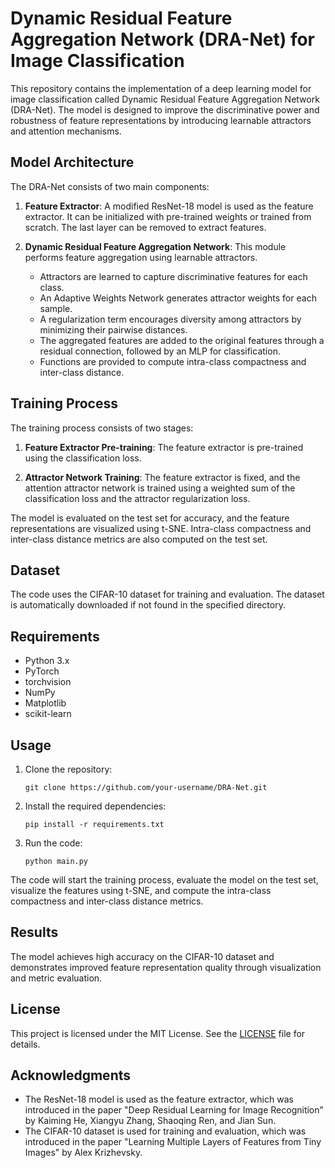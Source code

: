 # Dynamic Residual Feature Aggregation Network (DRA-Net) for Image Classification

This repository contains the implementation of a deep learning model for image classification called Dynamic Residual Feature Aggregation Network (DRA-Net). The model is designed to improve the discriminative power and robustness of feature representations by introducing learnable attractors and attention mechanisms.

## Model Architecture

The DRA-Net consists of two main components:

1. **Feature Extractor**: A modified ResNet-18 model is used as the feature extractor. It can be initialized with pre-trained weights or trained from scratch. The last layer can be removed to extract features.

2. **Dynamic Residual Feature Aggregation Network**: This module performs feature aggregation using learnable attractors.
   - Attractors are learned to capture discriminative features for each class.
   - An Adaptive Weights Network generates attractor weights for each sample.
   - A regularization term encourages diversity among attractors by minimizing their pairwise distances.
   - The aggregated features are added to the original features through a residual connection, followed by an MLP for classification.
   - Functions are provided to compute intra-class compactness and inter-class distance.

## Training Process

The training process consists of two stages:

1. **Feature Extractor Pre-training**: The feature extractor is pre-trained using the classification loss.

2. **Attractor Network Training**: The feature extractor is fixed, and the attention attractor network is trained using a weighted sum of the classification loss and the attractor regularization loss.

The model is evaluated on the test set for accuracy, and the feature representations are visualized using t-SNE. Intra-class compactness and inter-class distance metrics are also computed on the test set.

## Dataset

The code uses the CIFAR-10 dataset for training and evaluation. The dataset is automatically downloaded if not found in the specified directory.

## Requirements

- Python 3.x
- PyTorch
- torchvision
- NumPy
- Matplotlib
- scikit-learn

## Usage

1. Clone the repository:
   ```
   git clone https://github.com/your-username/DRA-Net.git
   ```

2. Install the required dependencies:
   ```
   pip install -r requirements.txt
   ```

3. Run the code:
   ```
   python main.py
   ```

The code will start the training process, evaluate the model on the test set, visualize the features using t-SNE, and compute the intra-class compactness and inter-class distance metrics.

## Results

The model achieves high accuracy on the CIFAR-10 dataset and demonstrates improved feature representation quality through visualization and metric evaluation.



## License

This project is licensed under the MIT License. See the [LICENSE](LICENSE) file for details.

## Acknowledgments

- The ResNet-18 model is used as the feature extractor, which was introduced in the paper "Deep Residual Learning for Image Recognition" by Kaiming He, Xiangyu Zhang, Shaoqing Ren, and Jian Sun.
- The CIFAR-10 dataset is used for training and evaluation, which was introduced in the paper "Learning Multiple Layers of Features from Tiny Images" by Alex Krizhevsky.
